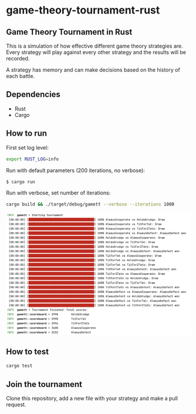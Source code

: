# game-theory-tournament-rust

## Game Theory Tournament in Rust

This is a simulation of how effective different game theory strategies are.
Every strategy will play against every other strategy and the results will be recorded.

A strategy has memory and can make decisions based on the history of each battle.

## Dependencies

- Rust
- Cargo

## How to run

First set log level:

```bash
export RUST_LOG=info
```

Run with default parameters (200 iterations, no verbose):

```bash
$ cargo run
```

Run with verbose, set number of iterations:

```bash
cargo build && ./target/debug/gamett --verbose --iterations 1000
```

![Example](screenshot.png)

## How to test

```bash
cargo test
```

## Join the tournament

Clone this repository, add a new file with your strategy and make a pull request.
